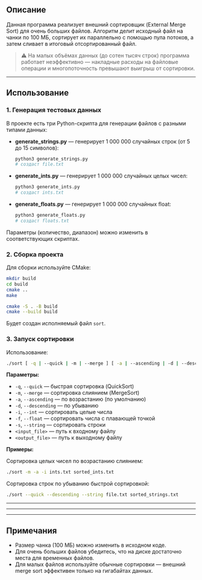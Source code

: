 
## Описание

Данная программа реализует внешний сортировщик (External Merge Sort) для очень больших файлов. Алгоритм делит исходный файл на чанки по 100 МБ, сортирует их параллельно с помощью пула потоков, а затем сливает в итоговый отсортированный файл.

> ⚠️ На малых объёмах данных (до сотен тысяч строк) программа работает неэффективно — накладные расходы на файловые операции и многопоточность превышают выигрыш от сортировки.

---


## Использование

### 1. Генерация тестовых данных

В проекте есть три Python-скрипта для генерации файлов с разными типами данных:

- **generate_strings.py** — генерирует 1 000 000 случайных строк (от 5 до 15 символов):
  ```bash
  python3 generate_strings.py
  # создаст file.txt
  ```
- **generate_ints.py** — генерирует 1 000 000 случайных целых чисел:
  ```bash
  python3 generate_ints.py
  # создаст ints.txt
  ```
- **generate_floats.py** — генерирует 1 000 000 случайных float:
  ```bash
  python3 generate_floats.py
  # создаст floats.txt
  ```

Параметры (количество, диапазон) можно изменить в соответствующих скриптах.

### 2. Сборка проекта

Для сборки используйте CMake:

```bash
mkdir build
cd build
cmake ..
make
```

```bash
cmake -S . -B build
cmake --build build
```

Будет создан исполняемый файл `sort`.


### 3. Запуск сортировки

Использование:

```bash
./sort [ -q | --quick | -m | --merge ] [ -a | --ascending | -d | --descending ] [ -i | --int | -f | --float | -s | --string ] <input_file> <output_file>
```

**Параметры:**
- `-q`, `--quick` — быстрая сортировка (QuickSort)
- `-m`, `--merge` — сортировка слиянием (MergeSort)
- `-a`, `--ascending` — по возрастанию (по умолчанию)
- `-d`, `--descending` — по убыванию
- `-i`, `--int` — сортировать целые числа
- `-f`, `--float` — сортировать числа с плавающей точкой
- `-s`, `--string` — сортировать строки
- `<input_file>` — путь к входному файлу
- `<output_file>` — путь к выходному файлу

**Примеры:**

Сортировка целых чисел по возрастанию слиянием:
```bash
./sort -m -a -i ints.txt sorted_ints.txt
```

Сортировка строк по убыванию быстрой сортировкой:
```bash
./sort --quick --descending --string file.txt sorted_strings.txt
```

---

---


---

## Примечания
- Размер чанка (100 МБ) можно изменить в исходном коде.
- Для очень больших файлов убедитесь, что на диске достаточно места для временных файлов.
- Для малых файлов используйте обычные сортировки — внешний merge sort эффективен только на гигабайтах данных.
